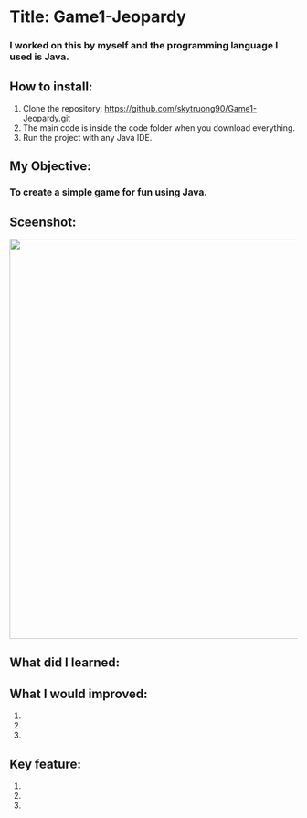 # Title: Game1-Jeopardy
### I worked on this by myself and the programming language I used is Java. 

## How to install:
1. Clone the repository: https://github.com/skytruong90/Game1-Jeopardy.git
2. The main code is inside the code folder when you download everything.
3. Run the project with any Java IDE.

## My Objective: 
### To create a simple game for fun using Java.

## Sceenshot:
<img src= "" width="700">

## What did I learned:


## What I would improved:
1. 
2. 
3. 

## Key feature:
1. 
2. 
3.
